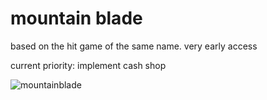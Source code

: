 # mountain blade

based on the hit game of the same name. very early access

current priority:
implement cash shop

![mountainblade](https://i.ibb.co/4S54nsK/mountainblade-0-1-4.png)
